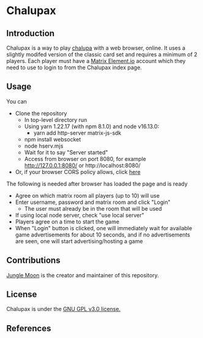 # Chalupax
## Introduction
Chalupax is a way to play [chalupa](https://en.wikipedia.org/wiki/Loter%C3%ADa) with a web browser, online. It uses a slightly modifed version of the classic card set and requires a minimum of 2 players. Each player must have a [Matrix Element.io](https://element.io) account which they need to use to login to from the Chalupax index page.
## Usage
You can
* Clone the repository
	* In top-level directory run
	* Using yarn 1.22.17 (with npm 8.1.0) and node v16.13.0:
		* yarn add http-server matrix-js-sdk 
	* npm install websocket
	* node hserv.mjs
	* Wait for it to say "Server started"
	* Access from browser on port 8080, for example http://127.0.0.1:8080/ or http://localhost:8080/
* Or, if your browser CORS policy allows, click [here](https://newpath7.github.io/chalupax/)

The following is needed after browser has loaded the page and is ready
* Agree on which matrix room all players (up to 10) will use
* Enter username, password and matrix room and click "Login"
	* The user must already be in the room that will be used
* If using local node server, check "use local server"
* Players agree on a time to start the game
* When "Login" button is clicked, one will immediately wait for available game advertisements for about 10 seconds, and if no advertisements are seen, one will start advertising/hosting a game


## Contributions
[Jungle Moon](https://github.com/newpath7) is the creator and maintainer of this repository.
## License
Chalupax is under the [GNU GPL v3.0 license.](/LICENSE.txt)
## References

